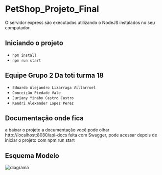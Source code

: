 # PetShop_Projeto_Final


O servidor express são executados utilizando o NodeJS instalados no seu computador.

## Iniciando o projeto

- `npm install`
- `npm run start`

## Equipe Grupo 2 Da toti turma 18

- `Eduardo Alejandro Lizarraga Villarroel`
- `Conceição Piedade Vale`
- `Juriany Yinaby Castro Castro`
- `Kendri Alexander Lopez Perez`

## Documentação onde fica

a baixar o projeto a documentação você pode olhar http://localhost:8080/api-docs feita com Swagger, pode acessar depois de iniciar o projeto com npm run start

## Esquema Modelo



![diagrama](https://user-images.githubusercontent.com/53371429/196824972-5fa41927-0327-4853-9bb6-c2451a27d8cc.jpg)
